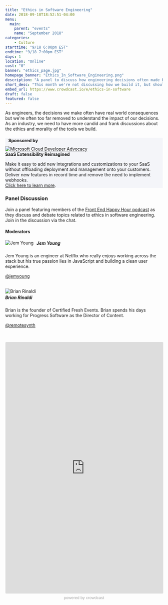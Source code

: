 ```yaml
---
title: "Ethics in Software Engineering"
date: 2018-09-18T18:52:51-04:00
menu:
  main:
    parent: "events"
    name: "September 2018"
categories:
    - Culture
starttime: "9/18 6:00pm EST"
endtime: "9/18 7:00pm EST"
days: 1
location: "Online"
cost: "0"
banner: "ethics_page.jpg"
homepage_banner: "Ethics_In_Software_Engineering.png"
description: "A panel to discuss how engineering decisions often made by developers can impact the real world."
short_desc: "This month we're not discussing how we build it, but should we."
embed_url: https://www.crowdcast.io/e/ethics-in-software
draft: false
featured: false
---
```


As engineers, the decisions we make often have real world consequences but we're often too far removed to understand the impact of our decisions. As an industry, we need to have more candid and frank discussions about the ethics and morality of the tools we build.

<div class="container" style="background-color:#f4f5f9;margin-top:20px;margin-bottom:20px;">
  <div class="row">
    <h4 style="margin: 10px;">Sponsored by</h4>
  </div>
  <div class="row">
    <div class="col-md-4 col-sm-4">
      <a href="https://goextend.io/?utm_source=Certified%20Fresh%20Events&utm_medium=sponsorship&utm_campaign=fresh%20events%20sponsorship"><img src="/images/banners/Extend_Logo.png" alt="Microsoft Cloud Developer Advocacy"></a>
    </div>
    <div class="col-md-8 col-sm-8">
      <strong>SaaS Extensibility Reimagined</strong><br>
      <p>Make it easy to add new integrations and customizations to your SaaS without offloading deployment and management onto your customers. Deliver new features in record time and remove the need to implement webhooks.<br><a href="https://goextend.io/?utm_source=Certified%20Fresh%20Events&utm_medium=sponsorship&utm_campaign=fresh%20events%20sponsorship">Click here to learn more</a>.
    </div>
  </div>
</div>

### Panel Discussion

Join a panel featuring members of the [Front End Happy Hour podcast](http://frontendhappyhour.com/) as they discuss and debate topics related to ethics in software engineering. Join in the discussion via the chat.

#### Moderators

<img src="/images/speakers/jemyoung.jpg" style="float:left;margin-right: 10px;" alt="Jem Young">

##### Jem Young

Jem Young is an engineer at Netflix who really enjoys working across the stack but his true passion lies in JavaScript and building a clean user experience.

<i class="fa fa-twitter" aria-hidden="true"></i> [@jemyoung](https://twitter.com/jemyoung)

<br style="clear:both;">

<img src="/images/speakers/brianrinaldi.jpg" style="float:left;margin-right: 10px;" alt="Brian Rinaldi">

##### Brian Rinaldi

Brian is the founder of Certified Fresh Events. Brian spends his days working for Progress Software as the Director of Content.

<i class="fa fa-twitter" aria-hidden="true"></i> [@remotesynth](https://twitter.com/remotesynth)

<br style="clear:both;">

<a name="register"></a>

<iframe width="100%" height="800" frameborder="0" marginheight="0" marginwidth="0" allowtransparency="true" src="https://www.crowdcast.io/e/ethics-in-software?navlinks=false&embed=true" style="border: 1px solid #EEE;border-radius:3px;"></iframe><a href="https://www.crowdcast.io/?utm_source=embed&utm_medium=website&utm_campaign=embed" style="color: #aaa; font-family: 'Helvetica', 'Arial', sans-serif;text-decoration: none;display: block;text-align: center;font-size: 13px;padding: 5px 0;">powered by crowdcast</a>

